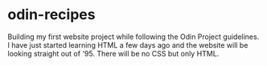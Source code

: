 # odin-recipes

Building my first website project while following the Odin Project guidelines. I have just started learning HTML a few days ago and the website will be looking straight out of '95. There will be no CSS but only HTML. 